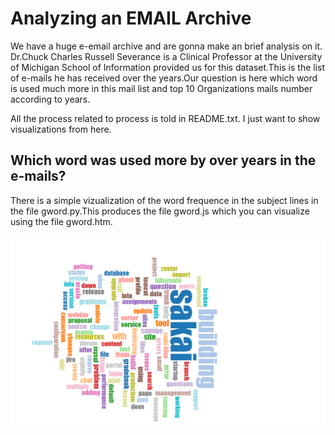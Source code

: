 # Analyzing an EMAIL Archive 


We have a huge e-email archive and are gonna make an brief analysis on it. Dr.Chuck  Charles Russell Severance is a Clinical Professor at the University of Michigan School of Information provided us for this dataset.This is the list of e-mails he has received over the years.Our question is here which word is used much more in this mail list  and top 10 Organizations mails number according to years.

All the process related to process is told in README.txt. I just want to show visualizations from here.

## Which word was used more by over years in the e-mails?

There is a simple vizualization of the word frequence in the subject lines in the file gword.py.This produces the file gword.js which you can visualize using the file
gword.htm.

![alt text](https://github.com/bozanomer/AnalyzinganEMAILArchive-/blob/main/words.PNG)


